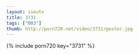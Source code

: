 ```yaml
--- 
layout: sieutv
title: 3731
tags: ["003"]
thumb: http://porn720.net/video/3731/poster.jpg
---
```

{% include porn720 key="3731" %} 
